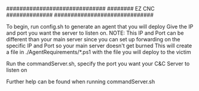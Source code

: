 ##############################
######## EZ CNC ##############
##############################

To begin, run config.sh to generate an agent that you will deploy
Give the IP and port you want the server to listen on.
NOTE: This IP and Port can be different than your main server since you can set up forwarding on the specific IP and Port so your main server doesn't get burned
This will create a file in ./AgentRequirements/*.ps1 with the file you will deploy to the victim

Run the commandServer.sh, specify the port you want your C&C Server to listen on

Further help can be found when running commandServer.sh
